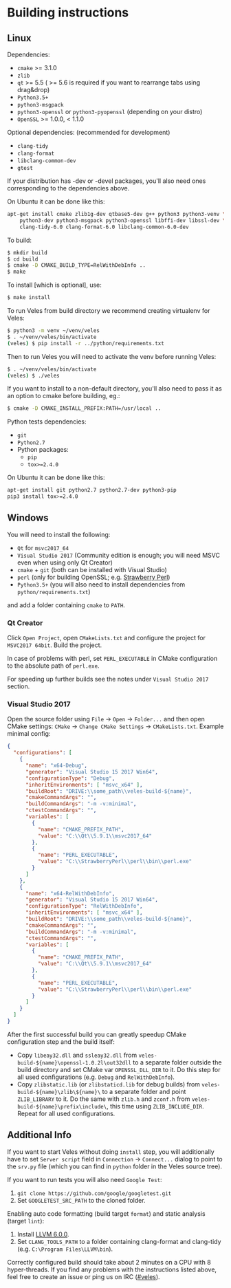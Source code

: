 # Building instructions

## Linux

Dependencies:

- `cmake` >= 3.1.0
- `zlib`
- `qt` >= 5.5 ( >= 5.6 is required if you want to rearrange tabs using
drag&drop)
- `Python3.5+`
- `python3-msgpack`
- `python3-openssl` or `python3-pyopenssl` (depending on your distro)
- `OpenSSL` >= 1.0.0, < 1.1.0

Optional dependencies: (recommended for development)
- `clang-tidy`
- `clang-format`
- `libclang-common-dev`
- `gtest`

If your distribution has -dev or -devel packages, you'll also need ones
corresponding to the dependencies above.

On Ubuntu it can be done like this:
```bash
apt-get install cmake zlib1g-dev qtbase5-dev g++ python3 python3-venv \
    python3-dev python3-msgpack python3-openssl libffi-dev libssl-dev \
    clang-tidy-6.0 clang-format-6.0 libclang-common-6.0-dev
```

To build:
```bash
$ mkdir build
$ cd build
$ cmake -D CMAKE_BUILD_TYPE=RelWithDebInfo ..
$ make
```

To install [which is optional], use:
```bash
$ make install
```

To run Veles from build directory we recommend creating virtualenv for Veles:
```bash
$ python3 -m venv ~/venv/veles
$ . ~/venv/veles/bin/activate
(veles) $ pip install -r ../python/requirements.txt
```

Then to run Veles you will need to activate the venv before running Veles:
```bash
$ . ~/venv/veles/bin/activate
(veles) $ ./veles
```

If you want to install to a non-default directory, you'll also need to pass
it as an option to cmake before building, eg.:
```bash
$ cmake -D CMAKE_INSTALL_PREFIX:PATH=/usr/local ..
```

Python tests dependencies:

- `git`
- `Python2.7`
- Python packages:
    - `pip`
    - `tox>=2.4.0`

On Ubuntu it can be done like this:
```bash
apt-get install git python2.7 python2.7-dev python3-pip
pip3 install tox>=2.4.0
```

## Windows

You will need to install the following:

- `Qt` for `msvc2017_64`
- `Visual Studio 2017` (Community edition is enough; you will need MSVC even
when using only Qt Creator)
- `cmake` + `git` (both can be installed with Visual Studio)
- `perl` (only for building OpenSSL; e.g.
[Strawberry Perl](http://strawberryperl.com/))
- `Python3.5+` (you will also need to install dependencies from
`python/requirements.txt`)

and add a folder containing `cmake` to `PATH`.

### Qt Creator

Click `Open Project`, open `CMakeLists.txt` and configure the project for
`MSVC2017 64bit`. Build the project.

In case of problems with perl, set `PERL_EXECUTABLE` in CMake configuration to
the absolute path of `perl.exe`.

For speeding up further builds see the notes under `Visual Studio 2017` section.

### Visual Studio 2017

Open the source folder using `File` -> `Open` -> `Folder...` and then open CMake
settings: `CMake` -> `Change CMake Settings` -> `CMakeLists.txt`.
Example minimal config:

```json
{
  "configurations": [
    {
      "name": "x64-Debug",
      "generator": "Visual Studio 15 2017 Win64",
      "configurationType": "Debug",
      "inheritEnvironments": [ "msvc_x64" ],
      "buildRoot": "DRIVE:\\some_path\\veles-build-${name}",
      "cmakeCommandArgs": "",
      "buildCommandArgs": "-m -v:minimal",
      "ctestCommandArgs": "",
      "variables": [
        {
          "name": "CMAKE_PREFIX_PATH",
          "value": "C:\\Qt\\5.9.1\\msvc2017_64"
        },
        {
          "name": "PERL_EXECUTABLE",
          "value": "C:\\StrawberryPerl\\perl\\bin\\perl.exe"
        }
      ]
    },
    {
      "name": "x64-RelWithDebInfo",
      "generator": "Visual Studio 15 2017 Win64",
      "configurationType": "RelWithDebInfo",
      "inheritEnvironments": [ "msvc_x64" ],
      "buildRoot": "DRIVE:\\some_path\\veles-build-${name}",
      "cmakeCommandArgs": "",
      "buildCommandArgs": "-m -v:minimal",
      "ctestCommandArgs": "",
      "variables": [
        {
          "name": "CMAKE_PREFIX_PATH",
          "value": "C:\\Qt\\5.9.1\\msvc2017_64"
        },
        {
          "name": "PERL_EXECUTABLE",
          "value": "C:\\StrawberryPerl\\perl\\bin\\perl.exe"
        }
      ]
    }
  ]
}
```

After the first successful build you can greatly speedup CMake configuration
step and the build itself:
- Copy `libeay32.dll` and `ssleay32.dll` from
`veles-build-${name}\openssl-1.0.2l\out32dll` to a separate folder outside the
build directory and set CMake var `OPENSSL_DLL_DIR` to it. Do this step for all
used configurations (e.g. `Debug` and `RelWithDebInfo`).
- Copy `zlibstatic.lib` (or `zlibstaticd.lib` for debug builds) from
`veles-build-${name}\zlib\${name}\` to a separate folder and point
`ZLIB_LIBRARY` to it. Do the same with `zlib.h` and `zconf.h` from
`veles-build-${name}\prefix\include\`, this time using `ZLIB_INCLUDE_DIR`.
Repeat for all used configurations.


## Additional Info

If you want to start Veles without doing `install` step, you will additionally
have to set `Server script` field in `Connection` -> `Connect...` dialog to
point to the `srv.py` file (which you can find in `python` folder in the Veles
source tree).

If you want to run tests you will also need `Google Test`:

1. `git clone https://github.com/google/googletest.git`
2. Set `GOOGLETEST_SRC_PATH` to the cloned folder.

Enabling auto code formatting (build target `format`) and static analysis
(target `lint`):

1. Install [LLVM 6.0.0](https://releases.llvm.org/download.html#6.0.0).
2. Set `CLANG_TOOLS_PATH` to a folder containing clang-format and clang-tidy
(e.g. `C:\Program Files\LLVM\bin`).

Correctly configured build should take about 2 minutes on a CPU with 8
hyper-threads. If you find any problems with the instructions listed above, feel
free to create an issue or ping us on IRC
([#veles](https://webchat.freenode.net/?channels=#veles)).

